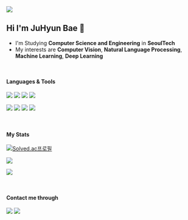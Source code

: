 
<img src="https://capsule-render.vercel.app/api?type=waving&color=auto&height=300&customColorList=6,7,8,9&section=header&text=Develop👩🏻‍💻Colaboration👥Growth⬆️&fontSize=35" />

## Hi I'm JuHyun Bae 👋


* I'm Studying **Computer Science and Engineering** in **SeoulTech**
* My interests are **Computer Vision**, **Natural Language Processing**, **Machine Learning**, **Deep Learning**


</br> <h4 align="">Languages & Tools</h4>

<img src="https://img.shields.io/badge/Python-3776AB?style=flat-square&logo=python&logoColor=white"/> <img src="https://img.shields.io/badge/Java-007396?style=flat-square&logo=java&logoColor=white"/> <img src="https://img.shields.io/badge/Swift-F05138?style=flat-square&logo=swift&logoColor=white"/> <img src="https://img.shields.io/badge/C++-00599C?style=flat-square&logo=cplusplus&logoColor=white"/>
</p> 

<p align="">
<img src="https://img.shields.io/badge/Xcode-147EFB?style=flat-square&logo=xcode&logoColor=white"/> <img src="https://img.shields.io/badge/eclipse-2C2255?style=flat-square&logo=eclipse&logoColor=white"/> <img src="https://img.shields.io/badge/IntelliJ-000000?style=flat-square&logo=IntelliJ&logoColor=white"/></n> <img src="https://img.shields.io/badge/anaconda-44A833?style=flat-square&logo=anaconda&logoColor=white"/></n></n></n>
</p>

<p align=""></p>

</br>

<h4 align=""> My Stats </h4>

[![Solved.ac프로필](http://mazassumnida.wtf/api/generate_badge?boj=qowngus33)](https://solved.ac/qowngus33)
  
 <p align="">
  <a href="https://github.com/$qowngus33">
    <img align="center" src="https://github-readme-stats.vercel.app/api?username=qowngus33&hide=ture&hide_title=$ture&show_icons=$ture&include_all_commits=$ture&theme=gruvbox" />
  </a>
</p>

<p align="">
  <a href="https://github.com/qowngus33">
    <img align="center" src="https://github-readme-stats.vercel.app/api/top-langs/?username=qowngus33&layout=compact&show_icons=$ture&show_owner=$ture&hide_title=$ture&theme=gruvbox&hide=$ture" />
  </a></p>

</br>

<h4 align="">Contact me through </h4>

<a href="mailto:qowngus33@gmail.com" target="_blank"><img src="https://img.shields.io/badge/Gmail-EA4335?style=flat&logo=gmail&logoColor=white"/></a> <a href="https://www.instagram.com/kk_eezz/" target="_blank">
  <img src="https://img.shields.io/badge/Instagram-E4405F?style=flat&logo=instagram&logoColor=white"/></a>
